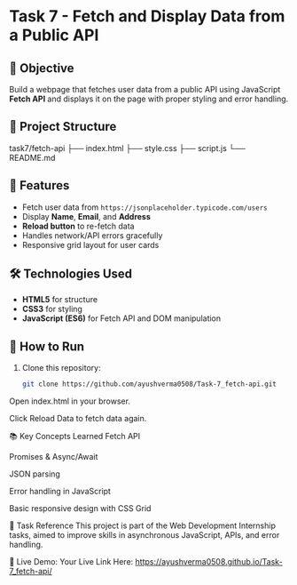 # Task 7 - Fetch and Display Data from a Public API

## 📌 Objective
Build a webpage that fetches user data from a public API using JavaScript **Fetch API** and displays it on the page with proper styling and error handling.

## 📂 Project Structure
task7/fetch-api
├── index.html
├── style.css
├── script.js
└── README.md

## 🚀 Features
- Fetch user data from `https://jsonplaceholder.typicode.com/users`
- Display **Name**, **Email**, and **Address**
- **Reload button** to re-fetch data
- Handles network/API errors gracefully
- Responsive grid layout for user cards

## 🛠️ Technologies Used
- **HTML5** for structure
- **CSS3** for styling
- **JavaScript (ES6)** for Fetch API and DOM manipulation

## 📖 How to Run
1. Clone this repository:
   ```bash
   git clone https://github.com/ayushverma0508/Task-7_fetch-api.git
Open index.html in your browser.

Click Reload Data to fetch data again.

📚 Key Concepts Learned
Fetch API

Promises & Async/Await

JSON parsing

Error handling in JavaScript

Basic responsive design with CSS Grid

📝 Task Reference
This project is part of the Web Development Internship tasks, aimed to improve skills in asynchronous JavaScript, APIs, and error handling.


🔗 Live Demo: Your Live Link Here: 
https://ayushverma0508.github.io/Task-7_fetch-api/
